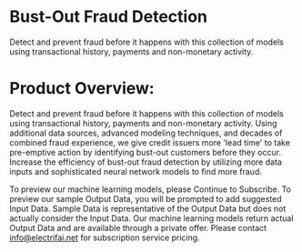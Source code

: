 # Bust-Out Fraud Detection
Detect and prevent fraud before it happens with this collection of models using transactional history, payments and non-monetary activity.

# Product Overview:
Detect and prevent fraud before it happens with this collection of models using transactional history, payments and non-monetary activity. Using additional data sources, advanced modeling techniques, and decades of combined fraud experience, we give credit issuers more 'lead time' to take pre-emptive action by identifying bust-out customers before they occur. Increase the efficiency of bust-out fraud detection by utilizing more data inputs and sophisticated neural network models to find more fraud. 

To preview our machine learning models, please Continue to Subscribe. To preview our sample Output Data, you will be prompted to add suggested Input Data. Sample Data is representative of the Output Data but does not actually consider the Input Data.
Our machine learning models return actual Output Data and are available through a private offer. Please contact info@electrifai.net for subscription service pricing.
 
